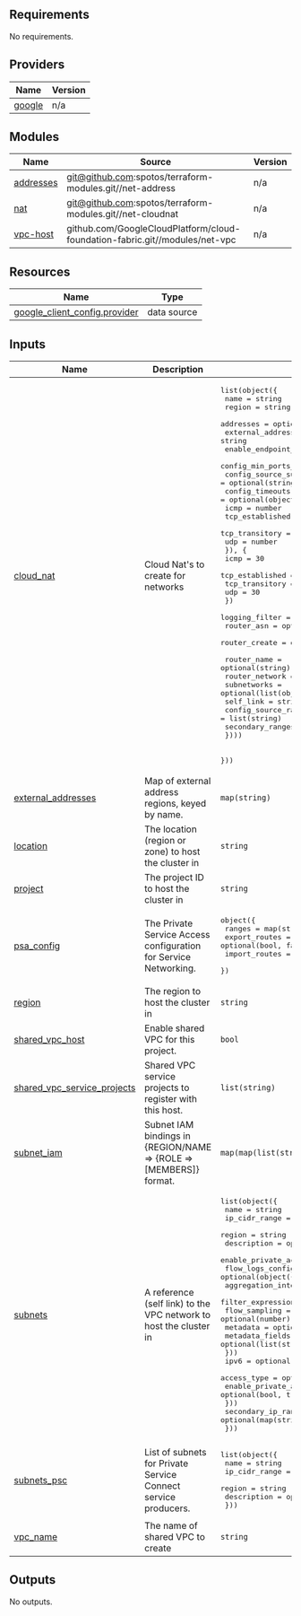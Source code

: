
<!-- BEGIN_TF_DOCS -->
## Requirements

No requirements.

## Providers

| Name | Version |
|------|---------|
| <a name="provider_google"></a> [google](#provider\_google) | n/a |

## Modules

| Name | Source | Version |
|------|--------|---------|
| <a name="module_addresses"></a> [addresses](#module\_addresses) | git@github.com:spotos/terraform-modules.git//net-address | n/a |
| <a name="module_nat"></a> [nat](#module\_nat) | git@github.com:spotos/terraform-modules.git//net-cloudnat | n/a |
| <a name="module_vpc-host"></a> [vpc-host](#module\_vpc-host) | github.com/GoogleCloudPlatform/cloud-foundation-fabric.git//modules/net-vpc | n/a |

## Resources

| Name | Type |
|------|------|
| [google_client_config.provider](https://registry.terraform.io/providers/hashicorp/google/latest/docs/data-sources/client_config) | data source |

## Inputs

| Name | Description | Type | Default | Required |
|------|-------------|------|---------|:--------:|
| <a name="input_cloud_nat"></a> [cloud\_nat](#input\_cloud\_nat) | Cloud Nat's to create for networks | <pre>list(object({<br>    name                                = string<br>    region                              = string<br>    addresses                           = optional(list(string))<br>    external_address_name               = string<br>    enable_endpoint_independent_mapping = optional(bool)<br>    config_min_ports_per_vm             = optional(number, 64)<br>    config_source_subnets               = optional(string, "ALL_SUBNETWORKS_ALL_IP_RANGES")<br>    config_timeouts = optional(object({<br>      icmp            = number<br>      tcp_established = number<br>      tcp_transitory  = number<br>      udp             = number<br>      }), {<br>      icmp            = 30<br>      tcp_established = 1200<br>      tcp_transitory  = 30<br>      udp             = 30<br>    })<br>    logging_filter = optional(string)<br>    router_asn     = optional(number)<br>    router_create  = optional(bool)<br><br>    router_name    = optional(string)<br>    router_network = optional(string)<br>    subnetworks = optional(list(object({<br>      self_link            = string,<br>      config_source_ranges = list(string)<br>      secondary_ranges     = list(string)<br>    })))<br><br>  }))</pre> | `[]` | no |
| <a name="input_external_addresses"></a> [external\_addresses](#input\_external\_addresses) | Map of external address regions, keyed by name. | `map(string)` | `{}` | no |
| <a name="input_location"></a> [location](#input\_location) | The location (region or zone) to host the cluster in | `string` | n/a | yes |
| <a name="input_project"></a> [project](#input\_project) | The project ID to host the cluster in | `string` | n/a | yes |
| <a name="input_psa_config"></a> [psa\_config](#input\_psa\_config) | The Private Service Access configuration for Service Networking. | <pre>object({<br>    ranges        = map(string)<br>    export_routes = optional(bool, false)<br>    import_routes = optional(bool, false)<br>  })</pre> | `null` | no |
| <a name="input_region"></a> [region](#input\_region) | The region to host the cluster in | `string` | n/a | yes |
| <a name="input_shared_vpc_host"></a> [shared\_vpc\_host](#input\_shared\_vpc\_host) | Enable shared VPC for this project. | `bool` | `true` | no |
| <a name="input_shared_vpc_service_projects"></a> [shared\_vpc\_service\_projects](#input\_shared\_vpc\_service\_projects) | Shared VPC service projects to register with this host. | `list(string)` | `[]` | no |
| <a name="input_subnet_iam"></a> [subnet\_iam](#input\_subnet\_iam) | Subnet IAM bindings in {REGION/NAME => {ROLE => [MEMBERS]} format. | `map(map(list(string)))` | `{}` | no |
| <a name="input_subnets"></a> [subnets](#input\_subnets) | A reference (self link) to the VPC network to host the cluster in | <pre>list(object({<br>    name                  = string<br>    ip_cidr_range         = string<br>    region                = string<br>    description           = optional(string)<br>    enable_private_access = optional(bool, true)<br>    flow_logs_config = optional(object({<br>      aggregation_interval = optional(string)<br>      filter_expression    = optional(string)<br>      flow_sampling        = optional(number)<br>      metadata             = optional(string)<br>      metadata_fields      = optional(list(string))<br>    }))<br>    ipv6 = optional(object({<br>      access_type           = optional(string)<br>      enable_private_access = optional(bool, true)<br>    }))<br>    secondary_ip_ranges = optional(map(string))<br>  }))</pre> | `[]` | no |
| <a name="input_subnets_psc"></a> [subnets\_psc](#input\_subnets\_psc) | List of subnets for Private Service Connect service producers. | <pre>list(object({<br>    name          = string<br>    ip_cidr_range = string<br>    region        = string<br>    description   = optional(string)<br>  }))</pre> | `[]` | no |
| <a name="input_vpc_name"></a> [vpc\_name](#input\_vpc\_name) | The name of shared VPC to create | `string` | n/a | yes |

## Outputs

No outputs.
<!-- END_TF_DOCS -->